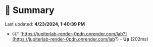 # 📖 Summary
Last updated: **4/23/2024, 1:40:39 PM**

- `GET` [https://jupiterlab-render-0pdn.onrender.com/lab?](https://jupiterlab-render-0pdn.onrender.com/lab?) - **Up** (202ms)
